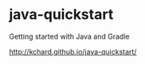 java-quickstart
===============

Getting started with Java and Gradle

http://kchard.github.io/java-quickstart/
